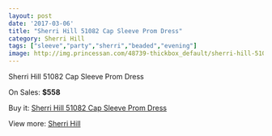 ```yaml
---
layout: post
date: '2017-03-06'
title: "Sherri Hill 51082 Cap Sleeve Prom Dress"
category: Sherri Hill
tags: ["sleeve","party","sherri","beaded","evening"]
image: http://img.princessan.com/48739-thickbox_default/sherri-hill-51082-cap-sleeve-prom-dress.jpg
---
```

Sherri Hill 51082 Cap Sleeve Prom Dress

On Sales: **$558**
<a href="https://www.princessan.com/en/sherri-hill/22055-sherri-hill-51082-cap-sleeve-prom-dress.html"><amp-img layout="responsive" width="600" height="600" src="//img.princessan.com/48739-thickbox_default/sherri-hill-51082-cap-sleeve-prom-dress.jpg" alt="Sherri Hill 51082 Cap Sleeve Prom Dress 0" /></a>
<a href="https://www.princessan.com/en/sherri-hill/22055-sherri-hill-51082-cap-sleeve-prom-dress.html"><amp-img layout="responsive" width="600" height="600" src="//img.princessan.com/48741-thickbox_default/sherri-hill-51082-cap-sleeve-prom-dress.jpg" alt="Sherri Hill 51082 Cap Sleeve Prom Dress 1" /></a>
<a href="https://www.princessan.com/en/sherri-hill/22055-sherri-hill-51082-cap-sleeve-prom-dress.html"><amp-img layout="responsive" width="600" height="600" src="//img.princessan.com/48740-thickbox_default/sherri-hill-51082-cap-sleeve-prom-dress.jpg" alt="Sherri Hill 51082 Cap Sleeve Prom Dress 2" /></a>

Buy it: [Sherri Hill 51082 Cap Sleeve Prom Dress](https://www.princessan.com/en/sherri-hill/22055-sherri-hill-51082-cap-sleeve-prom-dress.html "Sherri Hill 51082 Cap Sleeve Prom Dress")

View more: [Sherri Hill](https://www.princessan.com/en/57-sherri-hill "Sherri Hill")